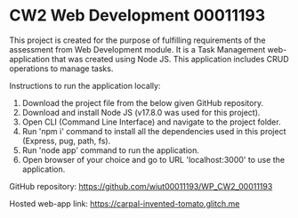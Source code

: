 # CW2 Web Development 00011193

This project is created for the purpose of fulfilling requirements of the assessment from Web Development module.
It is a Task Management web-application that was created using Node JS. This application includes CRUD operations to manage tasks.

Instructions to run the application locally:
1. Download the project file from the below given GitHub repository.
2. Download and install Node JS (v17.8.0 was used for this project).
3. Open CLI (Command Line Interface) and navigate to the project folder.
4. Run 'npm i' command to install all the dependencies used in this project (Express, pug, path, fs).
5. Run 'node app' command to run the application.
6. Open browser of your choice and go to URL 'localhost:3000' to use the application.

GitHub repository: https://github.com/wiut00011193/WP_CW2_00011193

Hosted web-app link: https://carpal-invented-tomato.glitch.me